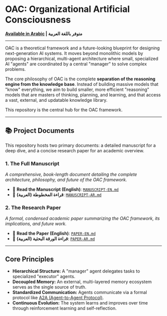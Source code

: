 # OAC: Organizational Artificial Consciousness

**[Available in Arabic](./README-AR.md) | متوفر باللغة العربية**

---

OAC is a theoretical framework and a future-looking blueprint for designing next-generation AI systems. It moves beyond monolithic models by proposing a hierarchical, multi-agent architecture where small, specialized AI "agents" are coordinated by a central "manager" to solve complex problems.

The core philosophy of OAC is the complete **separation of the reasoning engine from the knowledge base**. Instead of building massive models that "know" everything, we aim to build smaller, more efficient "reasoning" models that are masters of thinking, planning, and learning, and that access a vast, external, and updatable knowledge library.

This repository is the central hub for the OAC framework.

---

## 📚 Project Documents

This repository hosts two primary documents: a detailed manuscript for a deep dive, and a concise research paper for an academic overview.

### 1. The Full Manuscript
*A comprehensive, book-length document detailing the complete architecture, philosophy, and future of the OAC framework.*

- 📖 **Read the Manuscript (English)**: [`MANUSCRIPT-EN.md`](./MANUSCRIPT-EN.md)
- 📖 **قراءة المخطوطة (العربية)**: [`MANUSCRIPT-AR.md`](./MANUSCRIPT-AR.md)


### 2. The Research Paper
*A formal, condensed academic paper summarizing the OAC framework, its implications, and future work.*

- 📄 **Read the Paper (English)**: [`PAPER-EN.md`](./PAPER-EN.md)
- 📄 **قراءة الورقة البحثية (العربية)**: [`PAPER-AR.md`](./PAPER-AR.md) 

---

## Core Principles

- **Hierarchical Structure:** A "manager" agent delegates tasks to specialized "executor" agents.
- **Decoupled Memory:** An external, multi-layered memory ecosystem serves as the single source of truth.
- **Standardized Communication:** Agents communicate via a formal protocol like [A2A (Agent-to-Agent Protocol)](https://a2a-protocol.org/latest/).
- **Continuous Evolution:** The system learns and improves over time through reinforcement learning and self-reflection.